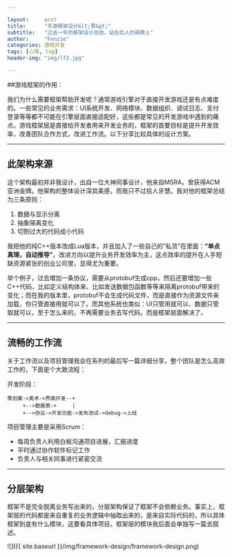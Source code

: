```yaml
---

layout:     post
title:      "手游框架设计&lt;零&gt;"
subtitle:   "过去一年的框架设计总结，站在巨人的肩膀上"
author:     "Fonzie"
categories: 游戏开发
tags: [心得, tag]
header-img: "img/lf2.jpg"

---
```


##游戏框架的作用：

我们为什么需要框架帮助开发呢？通常游戏引擎对于直接开发游戏还是有点难度的。一些常见的业务需求：UI系统开发、网络模块、数据组织、调试日志、支付登录等等都不可能在引擎层面直接适配好，这些都是常见的开发游戏中遇到的痛点。游戏框架层是直接给开发者用来开发业务的，框架的首要目标是提升开发效率，改善团队合作方式，改进工作流。以下分享比较具体的设计方案。

---

## 此架构来源
这个架构最初并非我设计，出自一位大神同事设计，他来自MSRA，曾获得ACM亚洲金牌。他架构的整体设计深具美感，而我只不过拾人牙慧。我对他的框架总结为三条原则：

1. 数据与显示分离
2. 抽象隔离变化
3. 切割过大的代码成小代码

我把他的纯C++版本改成Lua版本，并且加入了一些自己的”私货“在里面：**“单点真理，自动推导”**。改进方向以提升业务开发效率为主，这点效率的提升在人手短缺资源紧张的创业公司里，显得尤为重要。

举个例子，过去增加一条协议，需要从protobuf生成cpp，然后还要增加一些C++代码，比如定义结构体来、比如发送数据包函数等等来隔离protobuf带来的变化；而在我的版本里，protobuf不会生成代码文件，而是直接作为资源文件来加载，你只管直接用就可以了。而其他系统也类似：UI只管用就可以、数据只管取就可以，至于怎么来的，不再需要业务去写代码，而是框架层面解决了。


---

## 流畅的工作流
关于工作流以及项目管理我会在系列的最后写一篇详细分享，整个团队是怎么高效工作的，下面是个大致流程：


开发阶段：

	策划案->美术->界面开发--+
	     +-->数据表-+     |
	     +-->协议->开发功能->发布测试->debug->上线
	     
项目管理主要是采用Scrum：

* 每周负责人利用白板沟通项目进展，汇报进度
* 平时通过协作软件标记工作
* 负责人与相关同事进行紧密交流

---

## 分层架构

框架不是完全脱离业务写出来的，分层架构保证了框架不会依赖业务。事实上，框架层的代码都是来自重复的业务逻辑中抽取出来的，是来自实际代码的，所以具体框架到底有什么模块，这要看具体项目。框架层的模块我后面会单独写一篇去叙述。


![]({{ site.baseurl }}/img/framework-design/framework-design.png)
